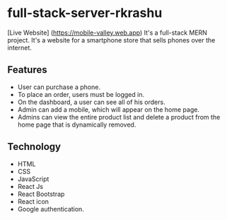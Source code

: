 # full-stack-server-rkrashu
[Live Website] (https://mobile-valley.web.app)
It's a full-stack MERN project. It's a website for a smartphone store that sells phones over the internet.

## Features
* User can purchase a phone.
* To place an order, users must be logged in.
* On the dashboard, a user can see all of his orders.
* Admin can add a mobile, which will appear on the home page.
* Admins can view the entire product list and delete a product from the home page that is dynamically removed.

## Technology
* HTML
* CSS
* JavaScript
* React Js
* React Bootstrap
* React icon
* Google authentication.

